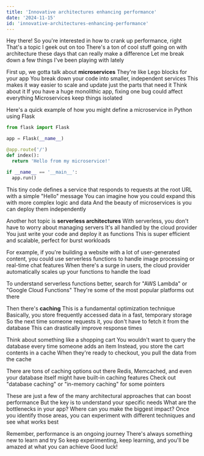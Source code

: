 ```yaml
---
title: 'Innovative architectures enhancing performance'
date: '2024-11-15'
id: 'innovative-architectures-enhancing-performance'
---
```


Hey there!  So you're interested in how to crank up performance, right  That's a topic I geek out on too  There's a ton of cool stuff going on with architecture these days that can really make a difference  Let me break down a few things I've been playing with lately  

First up, we gotta talk about **microservices**  They're like Lego blocks for your app  You break down your code into smaller, independent services  This makes it way easier to scale and update just the parts that need it  Think about it  If you have a huge monolithic app, fixing one bug could affect everything  Microservices keep things isolated  

Here's a quick example of how you might define a microservice in Python using Flask  

```python
from flask import Flask

app = Flask(__name__)

@app.route('/')
def index():
  return 'Hello from my microservice!'

if __name__ == '__main__':
  app.run()
```  

This tiny code defines a service that responds to requests at the root URL with a simple "Hello" message  You can imagine how you could expand this with more complex logic and data  And the beauty of microservices is you can deploy them independently  

Another hot topic is **serverless architectures**  With serverless, you don't have to worry about managing servers  It's all handled by the cloud provider  You just write your code and deploy it as functions  This is super efficient and scalable, perfect for burst workloads  

For example, if you're building a website with a lot of user-generated content, you could use serverless functions to handle image processing or real-time chat features  When there's a surge in users, the cloud provider automatically scales up your functions to handle the load  

To understand serverless functions better, search for "AWS Lambda" or "Google Cloud Functions"  They're some of the most popular platforms out there  

Then there's **caching**  This is a fundamental optimization technique  Basically, you store frequently accessed data in a fast, temporary storage  So the next time someone requests it, you don't have to fetch it from the database  This can drastically improve response times  

Think about something like a shopping cart  You wouldn't want to query the database every time someone adds an item  Instead, you store the cart contents in a cache  When they're ready to checkout, you pull the data from the cache  

There are tons of caching options out there  Redis, Memcached, and even your database itself might have built-in caching features  Check out "database caching" or "in-memory caching" for some pointers  

These are just a few of the many architectural approaches that can boost performance  But the key is to understand your specific needs  What are the bottlenecks in your app?  Where can you make the biggest impact?  Once you identify those areas, you can experiment with different techniques and see what works best  

Remember, performance is an ongoing journey  There's always something new to learn and try  So keep experimenting, keep learning, and you'll be amazed at what you can achieve  Good luck!
